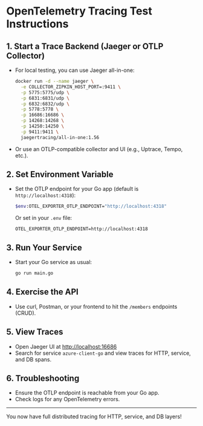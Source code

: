 # OpenTelemetry Tracing Test Instructions

## 1. Start a Trace Backend (Jaeger or OTLP Collector)
- For local testing, you can use Jaeger all-in-one:
  ```sh
  docker run -d --name jaeger \
    -e COLLECTOR_ZIPKIN_HOST_PORT=:9411 \
    -p 5775:5775/udp \
    -p 6831:6831/udp \
    -p 6832:6832/udp \
    -p 5778:5778 \
    -p 16686:16686 \
    -p 14268:14268 \
    -p 14250:14250 \
    -p 9411:9411 \
    jaegertracing/all-in-one:1.56
  ```
- Or use an OTLP-compatible collector and UI (e.g., Uptrace, Tempo, etc.).

## 2. Set Environment Variable
- Set the OTLP endpoint for your Go app (default is `http://localhost:4318`):
  ```sh
  $env:OTEL_EXPORTER_OTLP_ENDPOINT="http://localhost:4318"
  ```
  Or set in your `.env` file:
  ```
  OTEL_EXPORTER_OTLP_ENDPOINT=http://localhost:4318
  ```

## 3. Run Your Service
- Start your Go service as usual:
  ```sh
  go run main.go
  ```

## 4. Exercise the API
- Use curl, Postman, or your frontend to hit the `/members` endpoints (CRUD).

## 5. View Traces
- Open Jaeger UI at [http://localhost:16686](http://localhost:16686)
- Search for service `azure-client-go` and view traces for HTTP, service, and DB spans.

## 6. Troubleshooting
- Ensure the OTLP endpoint is reachable from your Go app.
- Check logs for any OpenTelemetry errors.

---

You now have full distributed tracing for HTTP, service, and DB layers!
